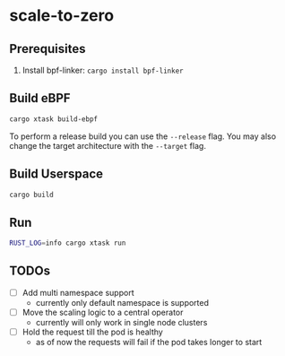 # scale-to-zero

## Prerequisites

1. Install bpf-linker: `cargo install bpf-linker`

## Build eBPF

```bash
cargo xtask build-ebpf
```

To perform a release build you can use the `--release` flag.
You may also change the target architecture with the `--target` flag.

## Build Userspace

```bash
cargo build
```

## Run

```bash
RUST_LOG=info cargo xtask run
```

## TODOs

- [ ] Add multi namespace support 
    - currently only default namespace is supported
- [ ] Move the scaling logic to a central operator
    - currently will only work in single node clusters
- [ ] Hold the request till the pod is healthy
    - as of now the requests will fail if the pod takes longer to start
